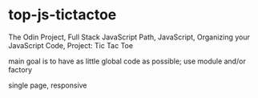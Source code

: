 # top-js-tictactoe
The Odin Project, Full Stack JavaScript Path, JavaScript, Organizing your JavaScript Code, Project: Tic Tac Toe


main goal is to have as little global code as possible; use module and/or factory

single page, responsive
